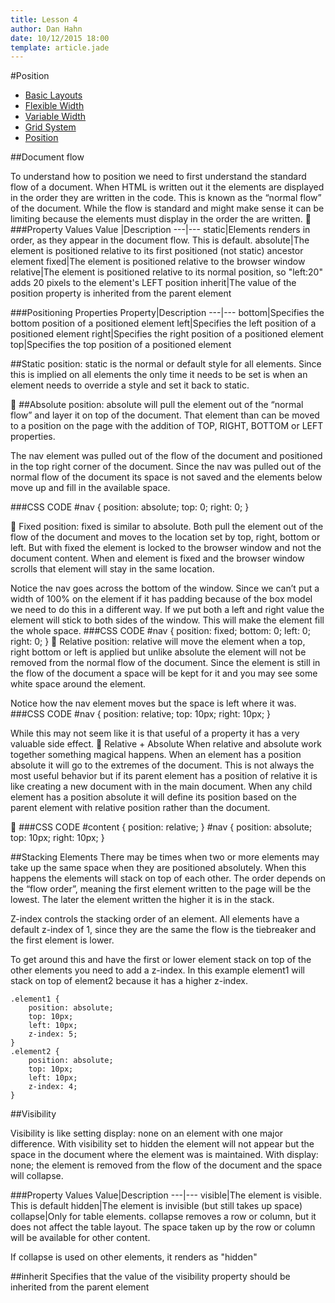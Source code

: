 ```yaml
---
title: Lesson 4
author: Dan Hahn
date: 10/12/2015 18:00
template: article.jade
---
```


#Position

* [Basic Layouts]()
* [Flexible Width](flexable.html)
* [Variable Width](varable.html)
* [Grid System](grid.html)
* [Position](position.html)

##Document flow

To understand how to position we need to first understand the standard flow of a document.  When HTML is written out it the elements are displayed in the order they are written in the code.  This is known as the “normal flow” of the document.  While the flow is standard and might make sense it can be limiting because the elements must display in the order the are written.

###Property Values
Value  |Description
---|---
static|Elements renders in order, as they appear in the document flow. This is default.
absolute|The element is positioned relative to its first positioned (not static) ancestor element
fixed|The element is positioned relative to the browser window
relative|The element is positioned relative to its normal position, so "left:20" adds 20 pixels to the element's LEFT position
inherit|The value of the position property is inherited from the parent element

###Positioning Properties
Property|Description
---|---
bottom|Specifies the bottom position of a positioned element
left|Specifies the left position of a positioned element
right|Specifies the right position of a positioned element
top|Specifies the top position of a positioned element

##Static
position: static is the normal or default style for all elements.  Since this is implied on all elements the only time it needs to be set is when an element needs to override a style and set it back to static.


##Absolute
position: absolute will pull the element out of the “normal flow” and layer it on top of the document.  That element than can be moved to a position on the page with the addition of TOP, RIGHT, BOTTOM or LEFT properties.


The nav element was pulled out of the flow of the document and positioned in the top right corner of the document.  Since the nav was pulled out of the normal flow of the document its space is not saved and the elements below move up and fill in the available space.

###CSS CODE
	#nav {
		position: absolute;
		top: 0;
		right: 0;
	}


Fixed
position: fixed is similar to absolute.  Both pull the element out of the flow of the document and moves to the location set by top, right, bottom or left.  But with fixed the element is locked to the browser window and not the document content.  When and element is fixed and the browser window scrolls that element will stay in the same location.  


Notice the nav goes across the bottom of the window.  Since we can’t put a width of 100% on the element if it has padding because of the box model we need to do this in a different way.  If we put both a left and right value the element will stick to both sides of the window. This will make the element fill the whole space.
###CSS CODE
	#nav {
		position: fixed;
		bottom: 0;
		left: 0;
		right: 0;
	}

Relative 
position: relative will move the element when a top, right bottom or left is applied but unlike absolute the element will not be removed from the normal flow of the document.  Since the element is still in the flow of the document a space will be kept for it and you may see some white space around the element. 


Notice how the nav element moves but the space is left where it was.  
###CSS CODE
	#nav {
		position: relative;
		top: 10px;
		right: 10px;
	}

While this may not seem like it is that useful of a property it has a very valuable side effect.

Relative + Absolute
When relative and absolute work together something magical happens.  When an element has a position absolute it will go to the extremes of the document.  This is not always the most useful behavior but if its parent element has a position of relative it is like creating a new document with in the main document. When any child element has a position absolute it will define its position based on the parent element with relative position rather than the document. 



###CSS CODE
	#content {
		position: relative;
	}
	#nav {
		position: absolute;
		top: 10px;
		right: 10px;
	}

##Stacking Elements
There may be times when two or more elements may take up the same space when they are positioned absolutely.  When this happens the elements will stack on top of each other.  The order depends on the “flow order”, meaning the first element written to the page will be the lowest.  The later the element written the higher it is in the stack.

Z-index controls the stacking order of an element. All elements have a default z-index of 1, since they are the same the flow is the tiebreaker and the first element is lower.

To get around this and have the first or lower element stack on top of the other elements you need to add a z-index. In this example element1 will stack on top of element2 because it has a higher z-index.

	.element1 {
		position: absolute;
		top: 10px;
		left: 10px;
		z-index: 5;
	}
	.element2 {
		position: absolute;
		top: 10px;
		left: 10px;
		z-index: 4;
	}

##Visibility

Visibility is like setting display: none on an element with one major difference. With visibility set to hidden the element will not appear but the space in the document where the element was is maintained. With display: none; the element is removed from the flow of the document and the space will collapse.

###Property Values
Value|Description
---|---
visible|The element is visible. This is default
hidden|The element is invisible (but still takes up space)
collapse|Only for table elements. collapse removes a row or column, but it does not affect the table layout. The space taken up by the row or column will be available for other content.

If collapse is used on other elements, it renders as "hidden"

##inherit
Specifies that the value of the visibility property should be inherited from the parent element

